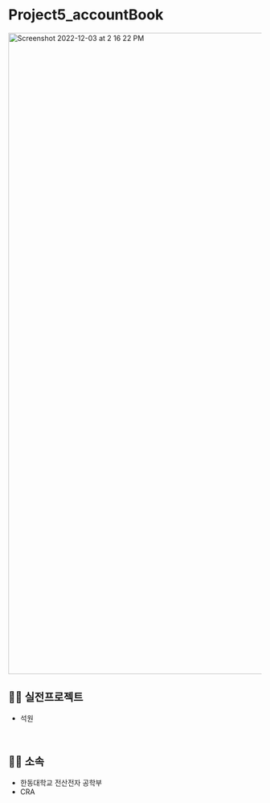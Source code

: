 # Project5_accountBook


<img width="1274" alt="Screenshot 2022-12-03 at 2 16 22 PM" src="https://user-images.githubusercontent.com/98035984/205425191-d2c0d47b-deb2-44e0-b3e5-8ca415544221.png">



## 🏃‍♂️ 실전프로젝트 
 - 석원

<br/>

## 🏃‍♂️ 소속
  - 한동대학교 전산전자 공학부
  - CRA
<br/>

